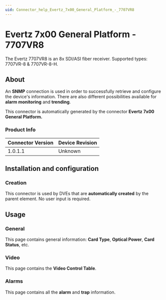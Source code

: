 ```yaml
---
uid: Connector_help_Evertz_7x00_General_Platform_-_7707VR8
---
```


# Evertz 7x00 General Platform - 7707VR8

The Evertz 7707VR8 is an 8x SDI/ASI fiber receiver. Supported types: 7707VR-8 & 7707VR-8-H.

## About

An **SNMP** connection is used in order to successfully retrieve and configure the device's information. There are also different possibilities available for **alarm monitoring** and **trending**.

This connector is automatically generated by the connector **Evertz 7x00 General Platform.**

### Product Info

| **Connector Version** | **Device Revision** |
|--------------------|---------------------|
| 1.0.1.1            | Unknown             |

## Installation and configuration

### Creation

This connector is used by DVEs that are **automatically created** by the parent element. No user input is required.

## Usage

### General

This page contains general information: **Card Type**, **Optical Power**, **Card Status**, etc.

### Video

This page contains the **Video Control Table**.

### Alarms

This page contains all the **alarm** and **trap** information.
